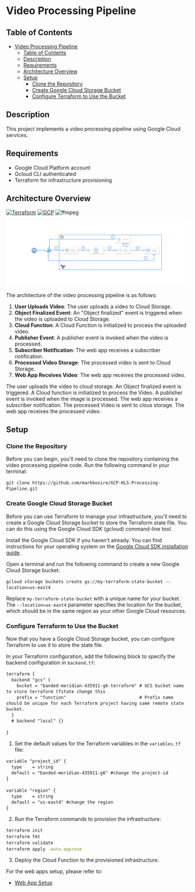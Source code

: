 # Video Processing Pipeline

## Table of Contents
- [Video Processing Pipeline](#video-processing-pipeline)
  - [Table of Contents](#table-of-contents)
  - [Description](#description)
  - [Requirements](#requirements)
  - [Architecture Overview](#architecture-overview)
  - [Setup](#setup)
    - [Clone the Repository](#clone-the-repository)
    - [Create Google Cloud Storage Bucket](#create-google-cloud-storage-bucket)
    - [Configure Terraform to Use the Bucket](#configure-terraform-to-use-the-bucket)

## Description
This project implements a video processing pipeline using Google Cloud services.

## Requirements
- Google Cloud Platform account
- Gcloud CLI authenticated
- Terraform for infrastructure provisioning

## Architecture Overview

[![Terraform](https://img.shields.io/badge/terraform-%235835CC.svg?style=for-the-badge&logo=terraform&logoColor=white)](https://www.terraform.io/)
[![GCP](https://img.shields.io/badge/Google_Cloud-4285F4.svg?style=for-the-badge&logo=google-cloud&logoColor=white)](https://cloud.google.com/)
![ffmpeg](https://img.shields.io/badge/ffmpeg-007808&?logo=ffmpeg&logoColor=white&style=for-the-badge)

![Video Processing Pipeline](./assets/architecture.png)

The architecture of the video processing pipeline is as follows:

1. **User Uploads Video**: The user uploads a video to Cloud Storage.
2. **Object Finalized Event**: An "Object finalized" event is triggered when the video is uploaded to Cloud Storage.
3. **Cloud Function**: A Cloud Function is initialized to process the uploaded video.
4. **Publisher Event**: A publisher event is invoked when the video is processed.
5. **Subscriber Notification**: The web app receives a subscriber notification.
6. **Processed Video Storage**: The processed video is sent to Cloud Storage.
7. **Web App Receives Video**: The web app receives the processed video.

The user uploads the video to cloud storage. An Object finalized event is triggered. A Cloud function is initialized to process the Video. A publisher event is invoked when the image is processed. The web app receives a subscriber notification. The processed Video is sent to clous storage. The web app receives the processed video.

## Setup

### Clone the Repository

Before you can begin, you'll need to clone the repository containing the video processing pipeline code. Run the following command in your terminal:

```
git clone https://github.com/markbosire/GCP-HLS-Processing-Pipeline.git
```

### Create Google Cloud Storage Bucket

Before you can use Terraform to manage your infrastructure, you'll need to create a Google Cloud Storage bucket to store the Terraform state file. You can do this using the Google Cloud SDK (gcloud) command-line tool.

 Install the Google Cloud SDK if you haven't already. You can find instructions for your operating system on the [Google Cloud SDK installation guide](https://cloud.google.com/sdk/docs/install).

Open a terminal and run the following command to create a new Google Cloud Storage bucket:

```
gcloud storage buckets create gs://my-terraform-state-bucket --location=us-east4
```

Replace `my-terraform-state-bucket` with a unique name for your bucket. The `--location=us-east4` parameter specifies the location for the bucket, which should be in the same region as your other Google Cloud resources.

### Configure Terraform to Use the Bucket

Now that you have a Google Cloud Storage bucket, you can configure Terraform to use it to store the state file.

 In your Terraform configuration, add the following block to specify the backend configuration in `backend.tf`:

```hcl
terraform {
  backend "gcs" {
    bucket = "banded-meridian-435911-g6-terraform" # GCS bucket name to store terraform tfstate change this
    prefix = "function"                            # Prefix name should be unique for each Terraform project having same remote state bucket.
  }
  # backend "local" {}

}
```

1. Set the default values for the Terraform variables in the `variables.tf` file:

```hcl
variable "project_id" {
  type    = string
  default = "banded-meridian-435911-g6" #change the project-id
}

variable "region" {
  type    = string
  default = "us-east4" #change the region
}
```

2. Run the Terraform commands to provision the infrastructure:

```bash
terraform init
terraform fmt
terraform validate
terraform apply -auto-approve
```

3. Deploy the Cloud Function to the provisioned infrastructure.

For the web apps setup, please refer to:

- [Web App Setup](./docs/webappsetup.md)